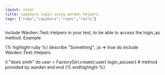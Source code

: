 ```yaml
---
layout: inner
title: capybara login using warden helpers
tags: ["ruby","capybara","rspec","rails"]
---
```

Include Warden::Test::Helpers in your test, to be able to access the login_as method.
Example:

{% highlight ruby %}
describe "Something", :js => true do
  include Warden::Test::Helpers

  it "does smth" do
    user = FactoryGirl.create(:user)
    login_as(user) # method provided by warden
  end
end
{% endhighlight %}

